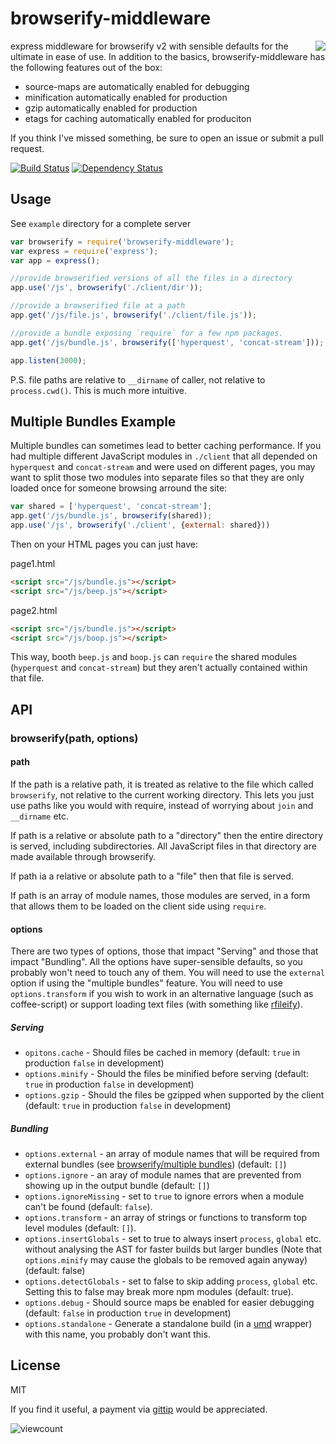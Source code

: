 # browserify-middleware

<img src="http://i.imgur.com/6cyfaYS.png" align="right" />

express middleware for browserify v2 with sensible defaults for the ultimate in ease of use.  In addition to the basics, browserify-middleware has the following features out of the box:

 - source-maps are automatically enabled for debugging
 - minification automatically enabled for production
 - gzip automatically enabled for production
 - etags for caching automatically enabled for produciton

If you think I've missed something, be sure to open an issue or submit a pull request.

[![Build Status](https://travis-ci.org/ForbesLindesay/browserify-middleware.png?branch=master)](https://travis-ci.org/ForbesLindesay/browserify-middleware)
[![Dependency Status](https://gemnasium.com/ForbesLindesay/browserify-middleware.png)](https://gemnasium.com/ForbesLindesay/browserify-middleware)

## Usage

See `example` directory for a complete server

```javascript
var browserify = require('browserify-middleware');
var express = require('express');
var app = express();

//provide browserified versions of all the files in a directory
app.use('/js', browserify('./client/dir'));

//provide a browserified file at a path
app.get('/js/file.js', browserify('./client/file.js'));

//provide a bundle exposing `require` for a few npm packages.
app.get('/js/bundle.js', browserify(['hyperquest', 'concat-stream']));

app.listen(3000);
```

P.S. file paths are relative to `__dirname` of caller, not relative to `process.cwd()`.  This is much more intuitive.

## Multiple Bundles Example

Multiple bundles can sometimes lead to better caching performance.  If you had multiple different JavaScript modules in `./client` that all depended on `hyperquest` and `concat-stream` and were used on different pages, you may want to split those two modules into separate files so that they are only loaded once for someone browsing arround the site:

```javascript
var shared = ['hyperquest', 'concat-stream'];
app.get('/js/bundle.js', browserify(shared));
app.use('/js', browserify('./client', {external: shared}))
```

Then on your HTML pages you can just have:

page1.html
```html
<script src="/js/bundle.js"></script>
<script src="/js/beep.js"></script>
```

page2.html
```html
<script src="/js/bundle.js"></script>
<script src="/js/boop.js"></script>
```

This way, booth `beep.js` and `boop.js` can `require` the shared modules (`hyperquest` and `concat-stream`) but they aren't actually contained within that file.

## API

### browserify(path, options)

#### path

If the path is a relative path, it is treated as relative to the file which called `browserify`, not relative to the current working directory.  This lets you just use paths like you would with require, instead of worrying about `join` and `__dirname` etc.

If path is a relative or absolute path to a "directory" then the entire directory is served, including subdirectories.  All JavaScript files in that directory are made available through browserify.

If path ia a relative or absolute path to a "file" then that file is served.

If path is an array of module names, those modules are served, in a form that allows them to be loaded on the client side using `require`.

#### options

There are two types of options, those that impact "Serving" and those that impact "Bundling".  All the options have super-sensible defaults, so you probably won't need to touch any of them.  You will need to use the `external` option if using the "multiple bundles" feature.  You will need to use `options.transform` if you wish to work in an alternative language (such as coffee-script) or support loading text files (with something like [rfileify](https://github.com/ForbesLindesay/rfileify)).

##### Serving

- `opitons.cache` - Should files be cached in memory (default: `true` in production `false` in development)
- `options.minify` - Should the files be minified before serving (default: `true` in production `false` in development)
- `options.gzip` - Should the files be gzipped when supported by the client (default: `true` in production `false` in development)

##### Bundling

- `options.external` - an array of module names that will be required from external bundles (see [browserify/multiple bundles](https://github.com/substack/node-browserify#multiple-bundles)) (default: `[]`)
- `options.ignore` - an aray of module names that are prevented from showing up in the output bundle (default: `[]`)
- `options.ignoreMissing` - set to `true` to ignore errors when a module can't be found (default: `false`).
- `options.transform` - an array of strings or functions to transform top level modules (default: `[]`).
- `options.insertGlobals` - set to true to always insert `process`, `global` etc. without analysing the AST for faster builds but larger bundles (Note that `options.minify` may cause the globals to be removed again anyway) (default: false)
- `options.detectGlobals` - set to false to skip adding `process`, `global` etc.  Setting this to false may break more npm modules (default: true).
- `options.debug` - Should source maps be enabled for easier debugging (default: `false` in production `true` in development)
- `options.standalone` - Generate a standalone build (in a [umd](https://github.com/ForbesLindesay/umd) wrapper) with this name, you probably don't want this.

## License

  MIT
  
  If you find it useful, a payment via [gittip](https://www.gittip.com/ForbesLindesay) would be appreciated.

![viewcount](https://viewcount.jepso.com/count/ForbesLindesay/browserify-middleware.png)